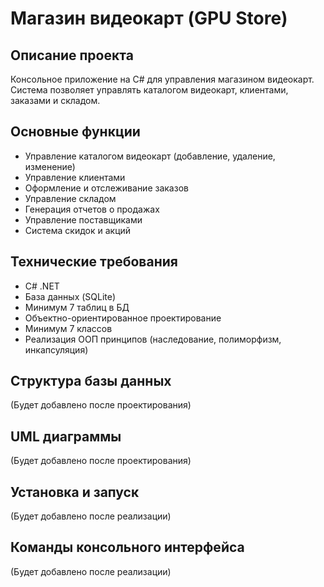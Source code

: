 # Магазин видеокарт (GPU Store)

## Описание проекта
Консольное приложение на C# для управления магазином видеокарт. Система позволяет управлять каталогом видеокарт, клиентами, заказами и складом.

## Основные функции
- Управление каталогом видеокарт (добавление, удаление, изменение)
- Управление клиентами
- Оформление и отслеживание заказов
- Управление складом
- Генерация отчетов о продажах
- Управление поставщиками
- Система скидок и акций

## Технические требования
- C# .NET
- База данных (SQLite)
- Минимум 7 таблиц в БД
- Объектно-ориентированное проектирование
- Минимум 7 классов
- Реализация ООП принципов (наследование, полиморфизм, инкапсуляция)

## Структура базы данных
(Будет добавлено после проектирования)

## UML диаграммы
(Будет добавлено после проектирования)

## Установка и запуск
(Будет добавлено после реализации)

## Команды консольного интерфейса
(Будет добавлено после реализации) 